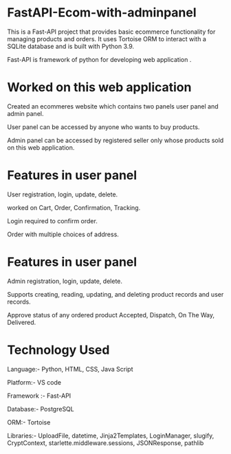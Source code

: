 # FastAPI-Ecom-with-adminpanel

This is a Fast-API project that provides basic ecommerce functionality for managing products and orders. It uses Tortoise ORM to interact with a SQLite database and is built with Python 3.9.

Fast-API is framework of python for developing web application .



# Worked on this web application

Created an ecommeres website which contains two panels user panel and admin panel.

User panel can be accessed by anyone who wants to buy products.

Admin panel can be accessed by registered seller only whose products sold on this web application.



# Features in user panel

User registration, login, update, delete.

worked on Cart, Order, Confirmation, Tracking.

Login required to confirm order.

Order with multiple choices of address.



# Features in user panel

Admin registration, login, update, delete.

Supports creating, reading, updating, and deleting product records and user records.

Approve status of any ordered product Accepted, Dispatch, On The Way, Delivered.



# Technology Used

Language:- Python, HTML, CSS, Java Script

Platform:- VS code

Framework :- Fast-API

Database:- PostgreSQL

ORM:- Tortoise 

Libraries:- UploadFile, datetime, Jinja2Templates, LoginManager, slugify, CryptContext, starlette.middleware.sessions, JSONResponse, pathlib

